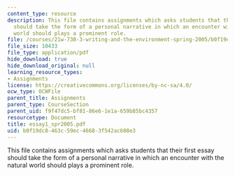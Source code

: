 ```yaml
---
content_type: resource
description: This file contains assignments which asks students that their first essay
  should take the form of a personal narrative in which an encounter with the natural
  world should plays a prominent role.
file: /courses/21w-730-3-writing-and-the-environment-spring-2005/b0f19dc8463c59ec46683f542ac608e3_essay1_spr2005.pdf
file_size: 10433
file_type: application/pdf
hide_download: true
hide_download_original: null
learning_resource_types:
- Assignments
license: https://creativecommons.org/licenses/by-nc-sa/4.0/
ocw_type: OCWFile
parent_title: Assignments
parent_type: CourseSection
parent_uid: f9f47dc5-bf81-86e6-1e1a-659b85bc4357
resourcetype: Document
title: essay1_spr2005.pdf
uid: b0f19dc8-463c-59ec-4668-3f542ac608e3
---
```

This file contains assignments which asks students that their first essay should take the form of a personal narrative in which an encounter with the natural world should plays a prominent role.